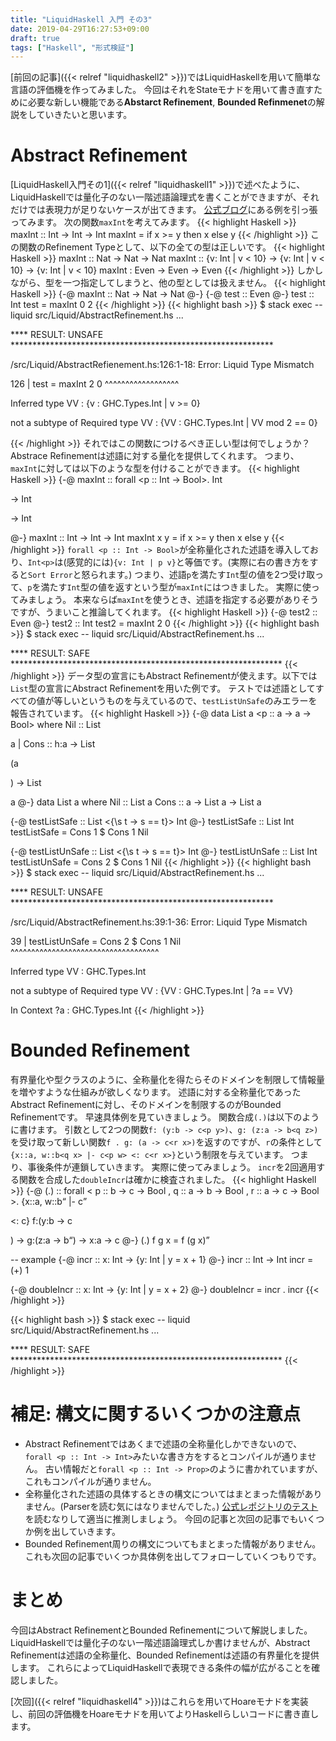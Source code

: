 ```yaml
---
title: "LiquidHaskell 入門 その3"
date: 2019-04-29T16:27:53+09:00
draft: true
tags: ["Haskell", "形式検証"]
---
```


[前回の記事]({{< relref "liquidhaskell2" >}})ではLiquidHaskellを用いて簡単な言語の評価機を作ってみました。
今回はそれをStateモナドを用いて書き直すために必要な新しい機能である**Abstarct Refinement**, **Bounded Refinmenet**の解説をしていきたいと思います。

<!--more-->

# Abstract Refinement
[LiquidHaskell入門その1]({{< relref "liquidhaskell1" >}})で述べたように、LiquidHaskellでは量化子のない一階述語論理式を書くことができますが、それだけでは表現力が足りないケースが出てきます。
[公式ブログ](https://ucsd-progsys.github.io/liquidhaskell-blog/2013/06/03/abstracting-over-refinements.lhs/)にある例を引っ張ってみます。
次の関数```maxInt```を考えてみます。
{{< highlight Haskell >}}
maxInt :: Int -> Int -> Int
maxInt = if x >= y then x else y
{{< /highlight >}}
この関数のRefinement Typeとして、以下の全ての型は正しいです。
{{< highlight Haskell >}}
maxInt :: Nat -> Nat -> Nat
maxInt :: {v: Int | v < 10} -> {v: Int | v < 10} -> {v: Int | v < 10}
maxInt : Even -> Even -> Even
{{< /highlight >}}
しかしながら、型を一つ指定してしまうと、他の型としては扱えません。
{{< highlight Haskell >}}
{-@ maxInt :: Nat -> Nat -> Nat @-}
{-@ test :: Even @-}
test :: Int
test = maxInt 0 2
{{< /highlight >}}
{{< highlight bash >}}
$ stack exec -- liquid src/Liquid/AbstractRefinement.hs
...

**** RESULT: UNSAFE ************************************************************

/src/Liquid/AbstractRefienement.hs:126:1-18: Error: Liquid Type Mismatch

 126 | test = maxInt 2 0
       ^^^^^^^^^^^^^^^^^^

   Inferred type
     VV : {v : GHC.Types.Int | v >= 0}

   not a subtype of Required type
     VV : {VV : GHC.Types.Int | VV mod 2 == 0}

{{< /highlight >}}
それではこの関数につけるべき正しい型は何でしょうか？
Abstrace Refinementは述語に対する量化を提供してくれます。
つまり、```maxInt```に対しては以下のような型を付けることができます。
{{< highlight Haskell >}}
{-@ maxInt :: forall <p :: Int -> Bool>. Int<p> -> Int<p> -> Int<p> @-}
maxInt :: Int -> Int -> Int
maxInt x y = if x >= y then x else y
{{< /highlight >}}
```forall <p :: Int -> Bool>```が全称量化された述語を導入しており、```Int<p>```は(感覚的には)```{v: Int | p v}```と等価です。(実際に右の書き方をすると```Sort Error```と怒られます。)
つまり、述語```p```を満たす```Int```型の値を2つ受け取って、```p```を満たす```Int```型の値を返すという型が```maxInt```にはつきました。
実際に使ってみましょう。
本来ならば```maxInt```を使うとき、述語を指定する必要がありそうですが、うまいこと推論してくれます。
{{< highlight Haskell >}}
{-@ test2 :: Even @-}
test2 :: Int
test2 = maxInt 2 0
{{< /highlight >}}
{{< highlight bash >}}
$ stack exec -- liquid src/Liquid/AbstractRefinement.hs
...

**** RESULT: SAFE **************************************************************
{{< /highlight >}}
データ型の宣言にもAbstract Refinementが使えます。以下では```List```型の宣言にAbstract Refinementを用いた例です。
テストでは述語としてすべての値が等しいというものを与えているので、```testListUnSafe```のみエラーを報告されています。
{{< highlight Haskell >}}
{-@ 
data List a <p :: a -> a -> Bool> where
    Nil :: List <p> a
  | Cons :: h:a -> List <p> (a<p h>) -> List <p> a
@-}
data List a where
  Nil :: List a
  Cons :: a -> List a -> List a

{-@ testListSafe :: List <{\s t -> s == t}> Int @-}
testListSafe :: List Int
testListSafe = Cons 1 $ Cons 1 Nil

{-@ testListUnSafe :: List <{\s t -> s == t}> Int @-}
testListUnSafe :: List Int
testListUnSafe = Cons 2 $ Cons 1 Nil
{{< /highlight >}}
{{< highlight bash >}}
$ stack exec -- liquid src/Liquid/AbstractRefinement.hs
...

**** RESULT: UNSAFE ************************************************************


 /src/Liquid/AbstractRefinement.hs:39:1-36: Error: Liquid Type Mismatch

 39 | testListUnSafe = Cons 2 $ Cons 1 Nil
      ^^^^^^^^^^^^^^^^^^^^^^^^^^^^^^^^^^^^

   Inferred type
     VV : GHC.Types.Int

   not a subtype of Required type
     VV : {VV : GHC.Types.Int | ?a == VV}

   In Context
     ?a : GHC.Types.Int
{{< /highlight >}}

# Bounded Refinement
有界量化や型クラスのように、全称量化を得たらそのドメインを制限して情報量を増やすような仕組みが欲しくなります。
述語に対する全称量化であったAbstract Refinementに対し、そのドメインを制限するのがBounded Refinementです。
早速具体例を見ていきましょう。
関数合成```(.)```は以下のように書けます。
引数として2つの関数```f: (y:b -> c<p y>)```、```g: (z:a -> b<q z>)```を受け取って新しい関数```f . g: (a -> c<r x>)```を返すのですが、```r```の条件として```{x::a, w::b<q x> |- c<p w> <: c<r x>}```という制限を与えています。
つまり、事後条件が連鎖していきます。
実際に使ってみましょう。
```incr```を2回適用する関数を合成した```doubleIncr```は確かに検査されました。
{{< highlight Haskell >}}
{-@
(.) :: forall < p :: b -> c -> Bool
              , q :: a -> b -> Bool
              , r :: a -> c -> Bool
              >.
       {x::a, w::b<q x> |- c<p w> <: c<r x>}
       f:(y:b -> c<p y>)
    -> g:(z:a -> b<q z>)
    -> x:a -> c<r x>
@-}
(.) f g x = f (g x)

-- example
{-@ incr :: x: Int -> {y: Int | y = x + 1} @-}
incr :: Int -> Int
incr = (+) 1

{-@ doubleIncr :: x: Int -> {y: Int | y = x + 2} @-}
doubleIncr = incr . incr
{{< /highlight >}}

{{< highlight bash >}}
$ stack exec -- liquid src/Liquid/AbstractRefinement.hs
...

**** RESULT: SAFE **************************************************************
{{< /highlight >}}

# 補足: 構文に関するいくつかの注意点
* Abstract Refinementではあくまで述語の全称量化しかできないので、```forall <p :: Int -> Int>```みたいな書き方をするとコンパイルが通りません。
古い情報だと```forall <p :: Int -> Prop>```のように書かれていますが、これもコンパイルが通りません。
* 全称量化された述語の具体するときの構文についてはまとまった情報がありません。(Parserを読む気にはなりませんでした。)
[公式レポジトリのテスト](https://github.com/ucsd-progsys/liquidhaskell/tree/develop/tests)を読むなりして適当に推測しましょう。
今回の記事と次回の記事でもいくつか例を出していきます。
* Bounded Refinement周りの構文についてもまとまった情報がありません。これも次回の記事でいくつか具体例を出してフォローしていくつもりです。

# まとめ
今回はAbstract RefinementとBounded Refinementについて解説しました。
LiquidHaskellでは量化子のない一階述語論理式しか書けませんが、Abstract Refinementは述語の全称量化、Bounded Refinementは述語の有界量化を提供します。
これらによってLiquidHaskellで表現できる条件の幅が広がることを確認しました。

[次回]({{< relref "liquidhaskell4" >}})はこれらを用いてHoareモナドを実装し、前回の評価機をHoareモナドを用いてよりHaskellらしいコードに書き直します。
